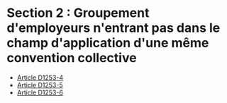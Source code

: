 # Section 2 : Groupement d'employeurs n'entrant pas  dans le champ d'application d'une même convention collective

* [Article D1253-4](./LEGIARTI000022356943.md)
* [Article D1253-5](./LEGIARTI000018537290.md)
* [Article D1253-6](./LEGIARTI000022356995.md)
